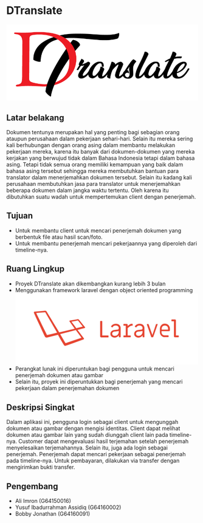 # DTranslate

![](https://raw.githubusercontent.com/aliilkom/Markdown/master/Dokumentasi/DTranslate.png)

## Latar belakang

Dokumen tentunya merupakan hal yang penting bagi sebagian orang ataupun perusahaan dalam pekerjaan sehari-hari.
Selain itu mereka sering kali berhubungan dengan orang asing dalam membantu melakukan pekerjaan mereka, 
karena itu banyak dari dokumen-dokumen yang mereka kerjakan yang berwujud tidak dalam Bahasa Indonesia 
tetapi dalam bahasa asing. Tetapi tidak semua orang memiliki kemampuan yang baik dalam bahasa asing 
tersebut sehingga mereka membutuhkan bantuan para translator dalam menerjemahkan dokumen tersebut. 
Selain itu kadang kali perusahaan membutuhkan jasa para translator untuk menerjemahkan beberapa 
dokumen dalam jangka waktu tertentu. Oleh karena itu dibutuhkan suatu wadah untuk mempertemukan 
client dengan penerjemah.

## Tujuan

  - Untuk membantu client untuk mencari penerjemah dokumen yang berbentuk file atau hasil scan/foto. 
  - Untuk membantu penerjemah mencari pekerjaannya yang diperoleh dari timeline-nya.  

## Ruang Lingkup

  - Proyek DTranslate akan dikembangkan kurang lebih 3 bulan 
  - Menggunakan framework laravel dengan object oriented programming
![](https://raw.githubusercontent.com/aliilkom/Markdown/master/Dokumentasi/Laravel.png)
  - Perangkat lunak ini diperuntukan bagi pengguna untuk mencari penerjemah dokumen atau gambar
  - Selain itu, proyek ini diperuntukkan bagi penerjemah yang mencari pekerjaan dalam penerjemahan dokumen


## Deskripsi Singkat

Dalam aplikasi ini, pengguna login sebagai client untuk mengunggah dokumen atau gambar dengan mengisi identitas. 
Client dapat melihat dokumen atau gambar lain yang sudah diunggah client lain pada timeline-nya. 
Customer dapat mengevaluasi hasil terjemahan setelah penerjemah menyelesaikan terjemahannya. 
Selain itu, juga ada login sebagai penerjemah. 
Penerjemah dapat mencari pekerjaan sebagai penerjemah pada timeline-nya. 
Untuk pembayaran, dilakukan via transfer dengan mengirimkan bukti transfer.

## Pengembang

  - Ali Imron 					(G64150016)
  - Yusuf Ibadurrahman Assidiq	(G64160002)
  - Bobby Jonathan				(G64160091)
